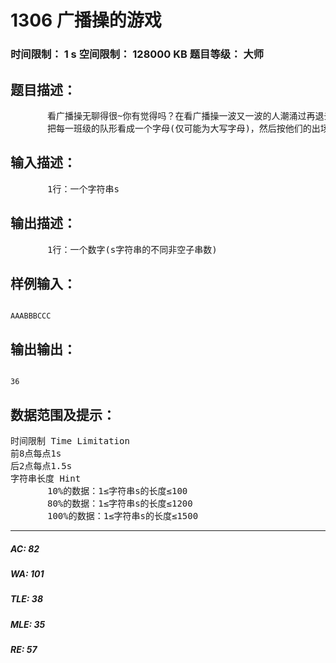 # 1306 广播操的游戏   
### 时间限制： 1 s     空间限制： 128000 KB     题目等级： 大师  
## 题目描述：  

<pre>
       看广播操无聊得很~你有觉得吗？在看广播操一波又一波的人潮涌过再退去。觉得很没意思……于是，偶们的大神犇JHT发明了一个及其好玩的游戏~
       把每一班级的队形看成一个字母(仅可能为大写字母)，然后按他们的出场顺序无聊地排成一串，成为了一个著名的字符串！JHT神犇想看看一个年级中，一共有多少种不同的出场组合(LCZ：说白了就是求字符串内的非空子串的数量！)。
</pre>
  
  
## 输入描述：  

<pre>
       1行：一个字符串s
</pre>
  
  
## 输出描述：  

<pre>
       1行：一个数字(s字符串的不同非空子串数)
</pre>
  
  
## 样例输入：  

<pre><code>
AAABBBCCC
</code></pre>
  
  
## 输出输出：  

<pre><code>
36
</code></pre>
  
  
## 数据范围及提示：  

<pre>
时间限制 Time Limitation
前8点每点1s
后2点每点1.5s
字符串长度 Hint
       10%的数据：1≤字符串s的长度≤100
       80%的数据：1≤字符串s的长度≤1200
       100%的数据：1≤字符串s的长度≤1500
</pre>
  
  
***  

##### AC: 82  
##### WA: 101  
##### TLE: 38  
##### MLE: 35  
##### RE: 57  
